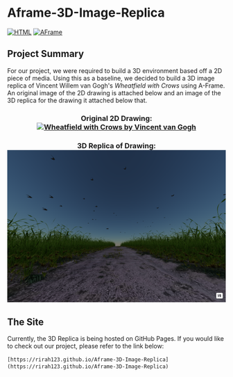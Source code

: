 # Aframe-3D-Image-Replica
[![HTML](https://img.shields.io/badge/HTML-E34F26?style=for-the-badge&logo=HTML5&logoColor=white)]()
[![AFrame](https://img.shields.io/badge/AFrame-EF2D5E?style=for-the-badge&logo=AFrame&logoColor=white)]()

## Project Summary

For our project, we were required to build a 3D environment based off a 2D piece of media. Using this as a baseline, we decided to build a 3D image replica of Vincent Willem van Gogh's *Wheatfield with Crows* using A-Frame. An original image of the 2D drawing is attached below and an image of the 3D replica for the drawing it attached below that.

<h3 align="center">
    Original 2D Drawing:<br/>
    <a href="https://en.wikipedia.org/wiki/Wheatfield_with_Crows" target="_blank"> <img src="https://upload.wikimedia.org/wikipedia/commons/d/d3/Vincent_Van_Gogh_-_Wheatfield_with_Crows.jpg" height="350" width="700" alt="Wheatfield with Crows by Vincent van Gogh"></a>
</h3>

<h3 align="center">
    3D Replica of Drawing:<br/>
    <a href="https://rirah123.github.io/Aframe-3D-Image-Replica" target="_blank"> <img src="assets/3D-Environment-Replica.png" height="350" width="700" alt="3D Replica of Wheatfield with Crows"></a>
  </div>
</h3>

## The Site
Currently, the 3D Replica is being hosted on GitHub Pages. If you would like to check out our project, please refer to the link below:
```
[https://rirah123.github.io/Aframe-3D-Image-Replica](https://rirah123.github.io/Aframe-3D-Image-Replica)
```
